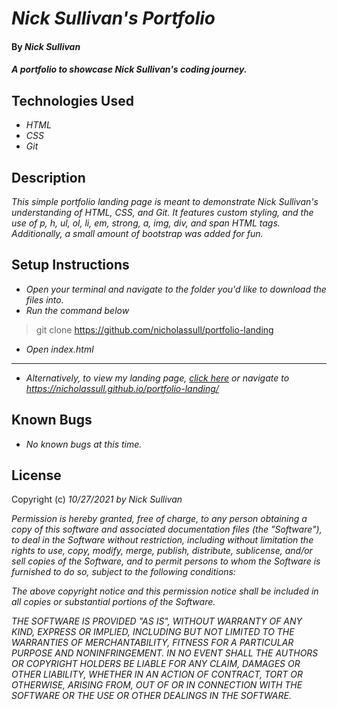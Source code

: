 # _Nick Sullivan's Portfolio_

#### By _**Nick Sullivan**_

#### _A portfolio to showcase Nick Sullivan's coding journey._

## Technologies Used

* _HTML_
* _CSS_
* _Git_

## Description

_This simple portfolio landing page is meant to demonstrate Nick Sullivan's understanding of HTML, CSS, and Git. It features custom styling, and the use of p, h, ul, ol, li, em, strong, a, img, div, and span HTML tags. Additionally, a small amount of bootstrap was added for fun._

## Setup Instructions

* _Open your terminal and navigate to the folder you'd like to download the files into._
* _Run the command below_
> git clone https://github.com/nicholassull/portfolio-landing
* _Open index.html_
___
* _Alternatively, to view my landing page, [click here](https://nicholassull.github.io/portfolio-landing/) or navigate to https://nicholassull.github.io/portfolio-landing/_

## Known Bugs

* _No known bugs at this time._

## License

Copyright (c) _10/27/2021_ _by Nick Sullivan_


_Permission is hereby granted, free of charge, to any person obtaining a copy of this software and associated documentation files (the "Software"), to deal in the Software without restriction, including without limitation the rights to use, copy, modify, merge, publish, distribute, sublicense, and/or sell copies of the Software, and to permit persons to whom the Software is furnished to do so, subject to the following conditions:_

_The above copyright notice and this permission notice shall be included in all copies or substantial portions of the Software._

_THE SOFTWARE IS PROVIDED "AS IS", WITHOUT WARRANTY OF ANY KIND, EXPRESS OR IMPLIED, INCLUDING BUT NOT LIMITED TO THE WARRANTIES OF MERCHANTABILITY, FITNESS FOR A PARTICULAR PURPOSE AND NONINFRINGEMENT. IN NO EVENT SHALL THE AUTHORS OR COPYRIGHT HOLDERS BE LIABLE FOR ANY CLAIM, DAMAGES OR OTHER LIABILITY, WHETHER IN AN ACTION OF CONTRACT, TORT OR OTHERWISE, ARISING FROM, OUT OF OR IN CONNECTION WITH THE SOFTWARE OR THE USE OR OTHER DEALINGS IN THE SOFTWARE._